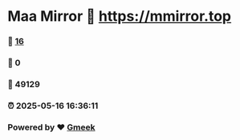 # Maa Mirror :link: https://mmirror.top 
### :page_facing_up: [16](https://mmirror.top/tag.html) 
### :speech_balloon: 0 
### :hibiscus: 49129 
### :alarm_clock: 2025-05-16 16:36:11 
### Powered by :heart: [Gmeek](https://github.com/Meekdai/Gmeek)
